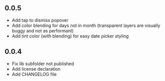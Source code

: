 ## 0.0.5

* Add tap to dismiss popover
* Add color blending for days not in month (transparent layers are visually buggy and not as performant)
* Add tint color (with blending) for easy date picker styling

## 0.0.4

* Fix lib subfolder not published
* Add license declaration
* Add CHANGELOG file